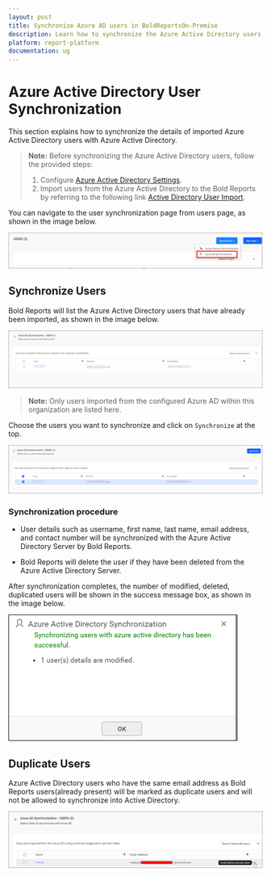 ```yaml
---
layout: post
title: Synchronize Azure AD users in BoldReportsOn-Premise
description: Learn how to synchronize the Azure Active Directory users with the updated user properties in the Bold Reports.
platform: report-platform
documentation: ug
---
```


# Azure Active Directory User Synchronization

This section explains how to synchronize the details of imported Azure Active Directory users with Azure Active Directory.

> **Note:** Before synchronizing the Azure Active Directory users, follow the provided steps:
> 1. Configure [Azure Active Directory Settings](./../../../../manage-app-settings/azure-active-directory/).
> 2. Import users from the Azure Active Directory to the Bold Reports by referring to the following link [Active Directory User Import](./../../import-users/import-azure-active-directory-users/).

You can navigate to the user synchronization page from users page, as shown in the image below.

![Azure Active Directory Synchronization Link](/static/assets/on-premise/images/manage-users-and-groups/users/synchronize-azure-active-directory-users/azure-user-synchronisation-navigation-button.png)

## Synchronize Users

Bold Reports will list the Azure Active Directory users that have already been imported, as shown in the image below.

![Azure Active Directory Imported user list](/static/assets/on-premise/images/manage-users-and-groups/users/synchronize-azure-active-directory-users/imported-azure-user-list.png)

>**Note:** Only users imported from the configured Azure AD within this organization are listed here.

Choose the users you want to synchronize and click on `Synchronize` at the top.

![Synchronize button](/static/assets/on-premise/images/manage-users-and-groups/users/synchronize-azure-active-directory-users/Azure-Synchronize-button.png)

### Synchronization procedure

* User details such as username, first name, last name, email address, and contact number will be synchronized with the Azure Active Directory Server by Bold Reports.

* Bold Reports will delete the user if they have been deleted from the Azure Active Directory Server.

After synchronization completes, the number of modified, deleted, duplicated users will be shown in the success message box, as shown in the image below.

![Synchronization confirmation window](/static/assets/on-premise/images/manage-users-and-groups/users/synchronize-azure-active-directory-users/Azure-Synchronization-Confirmation-window.png)

## Duplicate Users

Azure Active Directory users who have the same email address as Bold Reports users(already present) will be marked as duplicate users and will not be allowed to synchronize into Active Directory.

![Display Duplicated users](/static/assets/on-premise/images/manage-users-and-groups/users/synchronize-azure-active-directory-users/display-azure-duplicate-message.png)